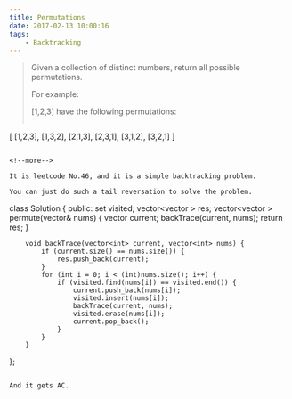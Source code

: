 ```yaml
---
title: Permutations
date: 2017-02-13 10:00:16
tags:
    - Backtracking
---
```


> Given a collection of distinct numbers, return all possible permutations.
>
> For example:
>
> [1,2,3] have the following permutations:
> ```
[
    [1,2,3],
    [1,3,2],
    [2,1,3],
    [2,3,1],
    [3,1,2],
    [3,2,1]
]
```

<!--more-->

It is leetcode No.46, and it is a simple backtracking problem.

You can just do such a tail reversation to solve the problem.

```
class Solution {
    public:
        set<int> visited;
        vector<vector<int> > res;
        vector<vector<int> > permute(vector<int>& nums) {
            vector<int> current;
            backTrace(current, nums);
            return res;
        }

        void backTrace(vector<int> current, vector<int> nums) {
            if (current.size() == nums.size()) {
                res.push_back(current);
            }
            for (int i = 0; i < (int)nums.size(); i++) {
                if (visited.find(nums[i]) == visited.end()) {
                    current.push_back(nums[i]);
                    visited.insert(nums[i]);
                    backTrace(current, nums);
                    visited.erase(nums[i]);
                    current.pop_back();
                }
            }
        }
};
```

And it gets AC.
